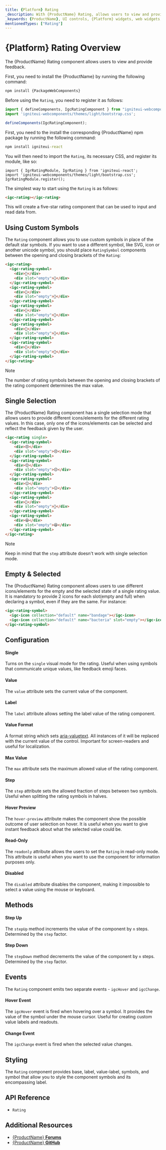 ```yaml
---
title: {Platform} Rating
_description: With {ProductName} Rating, allows users to view and provide feedback using unicode symbols, svg, or icons.
_keywords: {ProductName}, UI controls, {Platform} widgets, web widgets, UI widgets, {Platform}, Native {Platform} Components Suite, Native {Platform} Controls, Native {Platform} Components Library, {Platform} Rating components, {Platform} Rating controls
mentionedTypes: ["Rating"]
---
```


# {Platform} Rating Overview

The {ProductName} Rating component allows users to view and provide feedback.

<code-view style="height: 80px"
           data-demos-base-url="{environment:demosBaseUrl}"
           iframe-src="{environment:demosBaseUrl}/inputs/rating-basic" alt="{Platform} Rating Basic Example"
           github-src="inputs/rating/basic">
</code-view>

<!-- WebComponents -->

First, you need to install the {ProductName} by running the following command:

```cmd
npm install {PackageWebComponents}
```

<!-- end: WebComponents -->

Before using the `Rating`, you need to register it as follows:

<!-- WebComponents -->

```ts
import { defineComponents, IgcRatingComponent } from "igniteui-webcomponents";
import 'igniteui-webcomponents/themes/light/bootstrap.css';

defineComponents(IgcRatingComponent);
```

<!-- end: WebComponents -->

<!-- React -->
First, you need to the install the corresponding {ProductName} npm package by running the following command:

```cmd
npm install igniteui-react
```

You will then need to import the `Rating`, its necessary CSS, and register its module, like so:

```tsx
import { IgrRatingModule, IgrRating } from 'igniteui-react';
import 'igniteui-webcomponents/themes/light/bootstrap.css';
IgrRatingModule.register();
```
<!-- end: React -->

The simplest way to start using the `Rating` is as follows:

```html
<igc-rating></igc-rating>
```

This will create a five-star rating component that can be used to input and read data from.

## Using Custom Symbols

The `Rating` component allows you to use custom symbols in place of the default star symbols. If you want to use a different symbol, like SVG, icon or another unicode symbol, you should place `RatingSymbol` components between the opening and closing brackets of the `Rating`:

```html
<igc-rating>
  <igc-rating-symbol>
    <div>💙</div>
    <div slot="empty">💙</div>
  </igc-rating-symbol>
  <igc-rating-symbol>
    <div>💙</div>
    <div slot="empty">💙</div>
  </igc-rating-symbol>
  <igc-rating-symbol>
    <div>💙</div>
    <div slot="empty">💙</div>
  </igc-rating-symbol>
  <igc-rating-symbol>
    <div>💙</div>
    <div slot="empty">💙</div>
  </igc-rating-symbol>
  <igc-rating-symbol>
    <div>💙</div>
    <div slot="empty">💙</div>
  </igc-rating-symbol>
</igc-rating>
```

<code-view style="height: 100px"
           data-demos-base-url="{environment:demosBaseUrl}"
           iframe-src="{environment:demosBaseUrl}/inputs/rating-custom" alt="{Platform} Rating Custom Symbols Example"
           github-src="inputs/rating/custom">
</code-view>

> [!NOTE]
The number of rating symbols between the opening and closing brackets of the rating component determines the max value.

## Single Selection
The {ProductName} Rating component has a single selection mode that allows users to provide different icons/elements for the different rating values. In this case, only one of the icons/elements can be selected and reflect the feedback given by the user.

```html
<igc-rating single>
  <igc-rating-symbol>
    <div>😣</div>
    <div slot="empty">😣</div>
  </igc-rating-symbol>
  <igc-rating-symbol>
    <div>😔</div>
    <div slot="empty">😔</div>
  </igc-rating-symbol>
  <igc-rating-symbol>
    <div>😐</div>
    <div slot="empty">😐</div>
  </igc-rating-symbol>
  <igc-rating-symbol>
    <div>🙂</div>
    <div slot="empty">🙂</div>
  </igc-rating-symbol>
  <igc-rating-symbol>
    <div>😆</div>
    <div slot="empty">😆</div>
  </igc-rating-symbol>
</igc-rating>
```

<code-view style="height: 100px"
           data-demos-base-url="{environment:demosBaseUrl}"
           iframe-src="{environment:demosBaseUrl}/inputs/rating-custom" alt="{Platform} Rating with Signle Selection"
           github-src="inputs/rating/custom">
</code-view>

> [!NOTE]
Keep in mind that the `step` attribute doesn't work with single selection mode.

## Empty & Selected
The {ProductName} Rating component allows users to use different icons/elements for the empty and the selected state of a single rating value. It is mandatory to provide 2 icons for each slot(empty and full) when declaring a symbol, even if they are the same. For instance:

```html
<igc-rating-symbol>
  <igc-icon collection="default" name="bandage"></igc-icon>
  <igc-icon collection="default" name="bacteria" slot="empty"></igc-icon>
</igc-rating-symbol>
```

<code-view style="height: 100px"
           data-demos-base-url="{environment:demosBaseUrl}"
           iframe-src="{environment:demosBaseUrl}/inputs/rating-empty" alt="{Platform} Rating with Empty and Selected state"
           github-src="inputs/rating/empty">
</code-view>

## Configuration

#### Single

Turns on the `single` visual mode for the rating. Useful when using symbols that communicate unique values, like feedback emoji faces.

#### Value

The `value` attribute sets the current value of the component.

#### Label

The `label` attribute allows setting the label value of the rating component.

#### Value Format
A format string which sets [aria-valuetext](https://developer.mozilla.org/en-US/docs/Web/Accessibility/ARIA/Attributes/aria-valuetext). All instances of it will be replaced with the current value of the control. Important for screen-readers and useful for localization.

#### Max Value

The `max` attribute sets the maximum allowed value of the rating component.

#### Step

The `step` attribute sets the allowed fraction of steps between two symbols. Useful when splitting the rating symbols in halves.

#### Hover Preview

The `hover-preview` attribute makes the component show the possible outcome of user selection on hover. It is useful when you want to give instant feedback about what the selected value could be.

#### Read-Only

The `readonly` attribute allows the users to set the `Rating` in read-only mode. This attribute is useful when you want to use the component for information purposes only.

#### Disabled

The `disabled` attribute disables the component, making it impossible to select a value using the mouse or keyboard.

## Methods

#### Step Up

The `stepUp` method increments the value of the component by `n` steps. Determined by the `step` factor.

#### Step Down

The `stepDown` method decrements the value of the component by `n` steps. Determined by the `step` factor.

## Events

The `Rating` component emits two separate events - `igcHover` and `igcChange`.

#### Hover Event

The `igcHover` event is fired when hovering over a symbol. It provides the value of the symbol under the mouse cursor. Useful for creating custom value labels and readouts.

#### Change Event

The `igcChange` event is fired when the selected value changes.

## Styling

The `Rating` component provides base, label, value-label, symbols, and symbol that allow you to style the component symbols and its encompassing label.

<code-view style="height: 80px"
           data-demos-base-url="{environment:demosBaseUrl}"
           iframe-src="{environment:demosBaseUrl}/inputs/rating-styling" alt="{Platform} Rating Styling Example"
           github-src="inputs/rating/styling">
</code-view>

## API Reference

- `Rating`


## Additional Resources

* [{ProductName} **Forums**](https://www.infragistics.com/community/forums/f/ignite-ui-for-{PlatformLower})
* [{ProductName} **GitHub**](https://github.com/IgniteUI/igniteui-{PlatformLowerNoHyphen})
